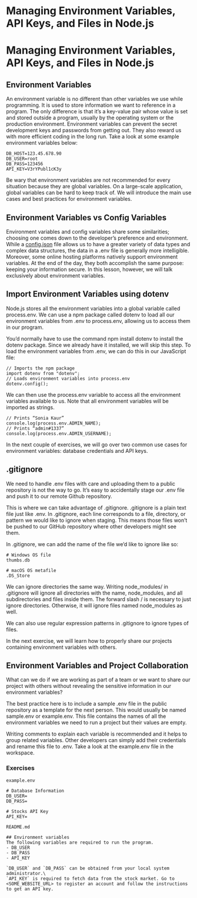 # Managing Environment Variables, API Keys, and Files in Node.js

# Managing Environment Variables, API Keys, and Files in Node.js

## Environment Variables
An environment variable is no different than other variables we use while programming. It is used to store information we want to reference in a program. The only difference is that it’s a key-value pair whose value is set and stored outside a program, usually by the operating system or the production environment. Environment variables can prevent the secret development keys and passwords from getting out. They also reward us with more efficient coding in the long run. Take a look at some example environment variables below:
```
DB_HOST=123.45.678.90
DB_USER=root
DB_PASS=123456
API_KEY=V3rYPubl1cK3y
```

Be wary that environment variables are not recommended for every situation because they are global variables. On a large-scale application, global variables can be hard to keep track of. We will introduce the main use cases and best practices for environment variables.

## Environment Variables vs Config Variables
Environment variables and config variables share some similarities; choosing one comes down to the developer’s preference and environment. While a [config.json](https://www.npmjs.com/package/config.json) file allows us to have a greater variety of data types and complex data structures, the data in a .env file is generally more intelligible. Moreover, some online hosting platforms natively support environment variables. At the end of the day, they both accomplish the same purpose: keeping your information secure. In this lesson, however, we will talk exclusively about environment variables.

## Import Environment Variables using dotenv
Node.js stores all the environment variables into a global variable called process.env. We can use a npm package called dotenv to load all our environment variables from .env to process.env, allowing us to access them in our program.

You’d normally have to use the command npm install dotenv to install the dotenv package. Since we already have it installed, we will skip this step. To load the environment variables from .env, we can do this in our JavaScript file:
```JS
// Imports the npm package
import dotenv from "dotenv"; 
// Loads environment variables into process.env
dotenv.config(); 
```

We can then use the process.env variable to access all the environment variables available to us. Note that all environment variables will be imported as strings.
```JS
// Prints “Sonia Kaur”
console.log(process.env.ADMIN_NAME); 
// Prints “admin#1337”
console.log(process.env.ADMIN_USERNAME); 
```

In the next couple of exercises, we will go over two common use cases for environment variables: database credentials and API keys.

## .gitignore
We need to handle .env files with care and uploading them to a public repository is not the way to go. It’s easy to accidentally stage our .env file and push it to our remote Github repository.

This is where we can take advantage of .gitignore. .gitignore is a plain text file just like .env. In .gitignore, each line corresponds to a file, directory, or pattern we would like to ignore when staging. This means those files won’t be pushed to our GitHub repository where other developers might see them.

In .gitignore, we can add the name of the file we’d like to ignore like so:
```
# Windows OS file
thumbs.db
 
# macOS OS metafile
.DS_Store
```

We can ignore directories the same way. Writing node_modules/ in .gitignore will ignore all directories with the name, node_modules, and all subdirectories and files inside them. The forward slash / is necessary to just ignore directories. Otherwise, it will ignore files named node_modules as well.

We can also use regular expression patterns in .gitignore to ignore types of files.

In the next exercise, we will learn how to properly share our projects containing environment variables with others.

## Environment Variables and Project Collaboration
What can we do if we are working as part of a team or we want to share our project with others without revealing the sensitive information in our environment variables?

The best practice here is to include a sample .env file in the public repository as a template for the next person. This would usually be named sample.env or example.env. This file contains the names of all the environment variables we need to run a project but their values are empty.

Writing comments to explain each variable is recommended and it helps to group related variables. Other developers can simply add their credentials and rename this file to .env. Take a look at the example.env file in the workspace.

### Exercises
`example.env`
```
# Database Information
DB_USER=
DB_PASS=

# Stocks API Key
API_KEY=
```

`README.md`
```
## Environment variables
The following variables are required to run the program.
- DB_USER
- DB_PASS
- API_KEY

`DB_USER` and `DB_PASS` can be obtained from your local system administrator.\
`API_KEY` is required to fetch data from the stock market. Go to <SOME_WEBSITE_URL> to register an account and follow the instructions to get an API key.
```
